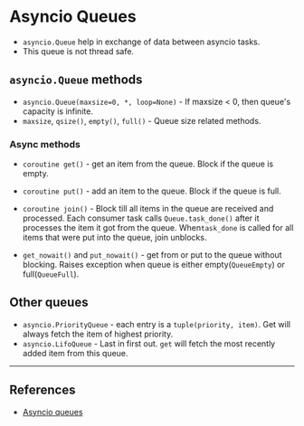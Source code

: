 # Asyncio Queues

* `asyncio.Queue` help in exchange of data between asyncio tasks.
* This queue is not thread safe.

## `asyncio.Queue` methods

* `asyncio.Queue(maxsize=0, *, loop=None)` - If maxsize < 0, then queue's capacity is infinite.
* `maxsize`, `qsize()`, `empty()`, `full()` - Queue size related methods.

### Async methods

* `coroutine get()` - get an item from the queue. Block if the queue is empty.
* `coroutine put()` - add an item to the queue. Block if the queue is full.
* `coroutine join()` - Block till all items in the queue are received and processed. Each consumer task calls `Queue.task_done()` after it processes the item it got from the queue. When`task_done` is called for all items that were put into the queue, join unblocks.

* `get_nowait()` and `put_nowait()` - get from or put to the queue without blocking. Raises exception when queue is either empty(`QueueEmpty`) or full(`QueueFull`).

## Other queues

* `asyncio.PriorityQueue` - each entry is a `tuple(priority, item)`. Get will always fetch the item of highest priority.
* `asyncio.LifoQueue` - Last in first out. `get` will fetch the most recently added item from this queue.

---

## References

* [Asyncio queues](https://docs.python.org/3/library/asyncio-queue.html)
